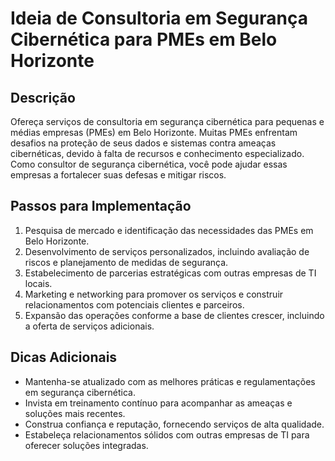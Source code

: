 # Ideia de Consultoria em Segurança Cibernética para PMEs em Belo Horizonte

## Descrição

Ofereça serviços de consultoria em segurança cibernética para pequenas e médias empresas (PMEs) em Belo Horizonte. Muitas PMEs enfrentam desafios na proteção de seus dados e sistemas contra ameaças cibernéticas, devido à falta de recursos e conhecimento especializado. Como consultor de segurança cibernética, você pode ajudar essas empresas a fortalecer suas defesas e mitigar riscos.

## Passos para Implementação

1. Pesquisa de mercado e identificação das necessidades das PMEs em Belo Horizonte.
2. Desenvolvimento de serviços personalizados, incluindo avaliação de riscos e planejamento de medidas de segurança.
3. Estabelecimento de parcerias estratégicas com outras empresas de TI locais.
4. Marketing e networking para promover os serviços e construir relacionamentos com potenciais clientes e parceiros.
5. Expansão das operações conforme a base de clientes crescer, incluindo a oferta de serviços adicionais.

## Dicas Adicionais

- Mantenha-se atualizado com as melhores práticas e regulamentações em segurança cibernética.
- Invista em treinamento contínuo para acompanhar as ameaças e soluções mais recentes.
- Construa confiança e reputação, fornecendo serviços de alta qualidade.
- Estabeleça relacionamentos sólidos com outras empresas de TI para oferecer soluções integradas.
